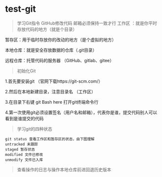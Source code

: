 # test-git
>学习Git指令
GitHub修改代码
邮箱必须保持一致才行
工作区 ：就是你平时存放代码的地方（就是个目录）

暂存区：用于临时存放你的改动的地方（是个虚拟的地方）

本地仓库：就是安全存放数据的仓库（.git目录）

远程仓库：托管代码的服务器 （GitHub、gitlab、gitee）

> 初始化Git

1.首先要安装git （官网下载https://git-scm.com/）

2.然后在本地新建目录，注意目录名 （工作区）

3.在目录下右键 git Bash here 打开git终端命令行

4.第一次使用git必须设置签名（用户名和邮箱），代表你是谁，提交代码别人可以看到是谁提交的代码

> 学习git的四种状态
```
git status 查看工作区和暂存区的状态，由下图理解
untracked 未跟踪 
staged 暂存状态
modified 文件已修改
unmodify 文件已入库
```

> 查看操作的日志与操作本地仓库前进回退历史版本
